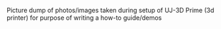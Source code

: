 Picture dump of photos/images taken during setup of UJ-3D Prime (3d printer) for purpose of writing a how-to guide/demos